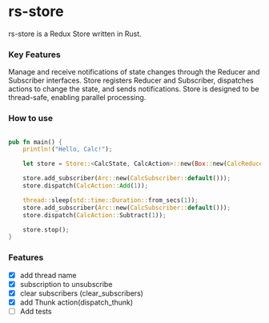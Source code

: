 # rs-store

rs-store is a Redux Store written in Rust.

### Key Features

Manage and receive notifications of state changes through the Reducer and Subscriber interfaces.
Store registers Reducer and Subscriber, dispatches actions to change the state, and sends notifications.
Store is designed to be thread-safe, enabling parallel processing.

### How to use

```rust

pub fn main() {
    println!("Hello, Calc!");

    let store = Store::<CalcState, CalcAction>::new(Box::new(CalcReducer::default()));

    store.add_subscriber(Arc::new(CalcSubscriber::default()));
    store.dispatch(CalcAction::Add(1));

    thread::sleep(std::time::Duration::from_secs(1));
    store.add_subscriber(Arc::new(CalcSubscriber::default()));
    store.dispatch(CalcAction::Subtract(1));

    store.stop();
}

```

### Features

- [X] add thread name
- [X] subscription to unsubscribe
- [X] clear subscribers (clear_subscribers)
- [X] add Thunk action(dispatch_thunk)
- [ ] Add tests
